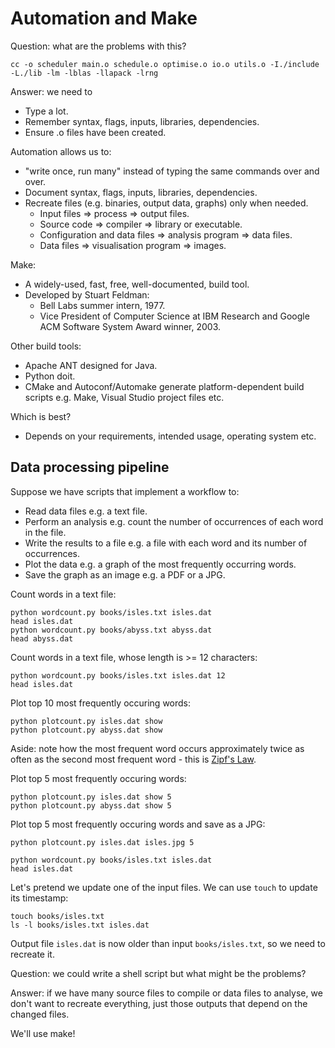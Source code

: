 Automation and Make
===================

Question: what are the problems with this?

    cc -o scheduler main.o schedule.o optimise.o io.o utils.o -I./include -L./lib -lm -lblas -llapack -lrng

Answer: we need to

* Type a lot.
* Remember syntax, flags, inputs, libraries, dependencies.
* Ensure .o files have been created.

Automation allows us to:

* "write once, run many" instead of typing the same commands over and over. 
* Document syntax, flags, inputs, libraries, dependencies.
* Recreate files (e.g. binaries, output data, graphs) only when needed.
  - Input files => process => output files.
  - Source code => compiler => library or executable.
  - Configuration and data files => analysis program => data files.
  - Data files => visualisation program => images.

Make:

* A widely-used, fast, free, well-documented, build tool.
* Developed by Stuart Feldman:
  - Bell Labs summer intern, 1977.
  - Vice President of Computer Science at IBM Research and Google ACM
    Software System Award winner, 2003. 

Other build tools:

* Apache ANT designed for Java.
* Python doit.
* CMake and Autoconf/Automake generate platform-dependent build
  scripts e.g. Make, Visual Studio project files etc. 

Which is best?

* Depends on your requirements, intended usage, operating system etc.

Data processing pipeline
------------------------

Suppose we have scripts that implement a workflow to:

* Read data files e.g. a text file.
* Perform an analysis e.g. count the number of occurrences of each
  word in the file. 
* Write the results to a file e.g. a file with each word and its
  number of occurrences. 
* Plot the data e.g. a graph of the most frequently occurring words.
* Save the graph as an image e.g. a PDF or a JPG.

Count words in a text file:

    python wordcount.py books/isles.txt isles.dat
    head isles.dat
    python wordcount.py books/abyss.txt abyss.dat
    head abyss.dat

Count words in a text file, whose length is >= 12 characters:

    python wordcount.py books/isles.txt isles.dat 12
    head isles.dat

Plot top 10 most frequently occuring words:

    python plotcount.py isles.dat show
    python plotcount.py abyss.dat show

Aside: note how the most frequent word occurs approximately twice as often as the second most frequent word - this is [Zipf's Law](http://en.wikipedia.org/wiki/Zipf%27s_law).

Plot top 5 most frequently occuring words:

    python plotcount.py isles.dat show 5
    python plotcount.py abyss.dat show 5

Plot top 5 most frequently occuring words and save as a JPG:

    python plotcount.py isles.dat isles.jpg 5

    python wordcount.py books/isles.txt isles.dat
    head isles.dat

Let's pretend we update one of the input files. We can use `touch` to update its timestamp:

    touch books/isles.txt
    ls -l books/isles.txt isles.dat

Output file `isles.dat` is now older than input `books/isles.txt`, so we need to recreate it.

Question: we could write a shell script but what might be the problems?

Answer: if we have many source files to compile or data files to analyse, we don't want to recreate everything, just those outputs that depend on the changed files.

We'll use make!
